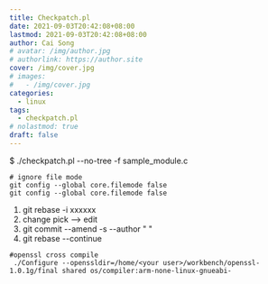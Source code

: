 ```yaml
---
title: Checkpatch.pl
date: 2021-09-03T20:42:08+08:00
lastmod: 2021-09-03T20:42:08+08:00
author: Cai Song
# avatar: /img/author.jpg
# authorlink: https://author.site
cover: /img/cover.jpg
# images:
#   - /img/cover.jpg
categories:
  - linux
tags:
  - checkpatch.pl
# nolastmod: true
draft: false
---
```


$ ./checkpatch.pl --no-tree -f sample_module.c

```shell
# ignore file mode
git config --global core.filemode false
git config --global core.filemode false
```

1. git rebase -i xxxxxx
2. change pick --> edit
3. git commit --amend -s --author " "
4. git rebase --continue


```shell
#openssl cross compile
 ./Configure --openssldir=/home/<your user>/workbench/openssl-1.0.1g/final shared os/compiler:arm-none-linux-gnueabi-
```

